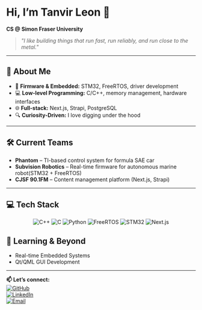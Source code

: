 
# Hi, I’m Tanvir Leon 👋

**CS @ Simon Fraser University**  
> *"I like building things that run fast, run reliably, and run close to the metal."*
---

## 🚀 About Me

- 🔧 **Firmware & Embedded:** STM32, FreeRTOS, driver development
- 💻 **Low-level Programming:** C/C++, memory management, hardware interfaces
- 🌐 **Full-stack:** Next.js, Strapi, PostgreSQL
- 🔍 **Curiosity-Driven:** I love digging under the hood

---

## 🛠️ Current Teams

- **Phantom** – TI-based control system for formula SAE car
- **Subvision Robotics** – Real-time firmware for autonomous marine robot(STM32 + FreeRTOS)  
- **CJSF 90.1FM** – Content management platform (Next.js, Strapi)

---

## 💻 Tech Stack

<p align="center">
  <img src="https://img.shields.io/badge/C++-00599C?style=flat&logo=cplusplus&logoColor=white" alt="C++" />
  <img src="https://img.shields.io/badge/C-A8B9CC?style=flat&logo=c&logoColor=black" alt="C" />
  <img src="https://img.shields.io/badge/Python-3776AB?style=flat&logo=python&logoColor=white" alt="Python" />
  <img src="https://img.shields.io/badge/FreeRTOS-28B463?style=flat&logo=freertos&logoColor=white" alt="FreeRTOS" />
  <img src="https://img.shields.io/badge/STM32-03234B?style=flat&logo=stmicroelectronics&logoColor=white" alt="STM32" />
  <img src="https://img.shields.io/badge/Next.js-000000?style=flat&logo=nextdotjs&logoColor=white" alt="Next.js" />
</p>


## 🌱 Learning & Beyond

- Real-time Embedded Systems  
- Qt/QML GUI Development  

---

**📫 Let’s connect:**  
[![GitHub](https://img.shields.io/badge/GitHub-181717?style=flat&logo=github&logoColor=white)](https://github.com/tanvirleon)  
[![LinkedIn](https://img.shields.io/badge/LinkedIn-0077B5?style=flat&logo=linkedin&logoColor=white)](https://www.linkedin.com/in/tanvirleon/)  
[![Email](https://img.shields.io/badge/Email-D14836?style=flat&logo=gmail&logoColor=white)](mailto:your.email@example.com)
